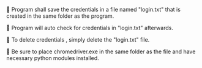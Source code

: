🔷 Program shall save the credentials in a file named "login.txt" that is created in the same folder as the program.

🔷 Program will auto check for credentials in "login.txt" afterwards.

🔷 To delete credentials , simply delete the "login.txt" file.

🔶 Be sure to place chromedriver.exe in the same folder as the file and have necessary python modules installed.
